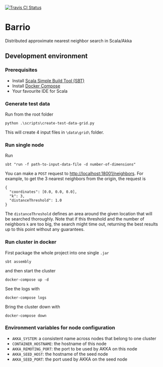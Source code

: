 
[![Travis CI Status](https://travis-ci.org/codiply/barrio.svg?branch=master)](https://travis-ci.org/codiply/barrio)

# Barrio

Distributed approximate nearest neighbor search in Scala/Akka

## Development environment

### Prerequisites

- Install [Scala Simple Build Tool (SBT)](http://www.scala-sbt.org/download.html)
- Install [Docker Compose](https://docs.docker.com/compose/install/)
- Your favourite IDE for Scala

### Generate test data

Run from the root folder

    python .\scripts\create-test-data-grid.py

This will create 4 input files in `\data\grid\` folder.

### Run single node

Run

    sbt "run -f path-to-input-data-file -d number-of-dimensions"
    

You can make a `POST` request to [http://localhost:18001/neighbors](http://localhost:18001/neighbors).
For example, to get the 3 nearest neighbors from the origin, the request is

    {
      "coordinates": [0.0, 0.0, 0.0],
      "k": 3,
      "distanceThreshold": 1.0
    }
    
The `distanceThreshold` defines an area around the given location that will be searched thoroughly. 
Note that if this threshold and the number of neighbors `k` are too big, the search might time out, 
returning the best results up to this point without any guarantees.

### Run cluster in docker

First package the whole project into one single `.jar`

    sbt assembly
    
and then start the cluster

    docker-compose up -d
    
See the logs with

    docker-compose logs
    
Bring the cluster down with

    docker-compose down 
    
### Environment variables for node configuration

- `AKKA_SYSTEM`: a consistent name across nodes that belong to one cluster
- `CONTAINER_HOSTNAME`: the hostname of this node
- `AKKA_REMOTING_PORT`: the port to be used by AKKA on this node
- `AKKA_SEED_HOST`: the hostname of the seed node
- `AKKA_SEED_PORT`: the port used by AKKA on the seed node
